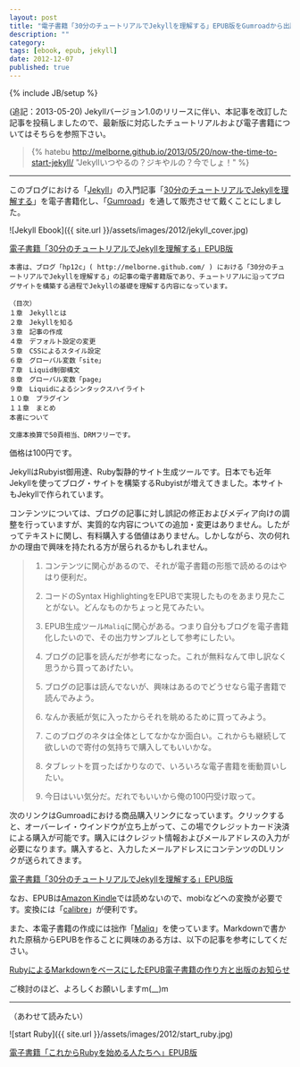 ```yaml
---
layout: post
title: "電子書籍「30分のチュートリアルでJekyllを理解する」EPUB版をGumroadから出版しました！"
description: ""
category: 
tags: [ebook, epub, jekyll]
date: 2012-12-07
published: true
---
```

{% include JB/setup %}


(追記：2013-05-20) Jekyllバージョン1.0のリリースに伴い、本記事を改訂した記事を投稿しましたので、最新版に対応したチュートリアルおよび電子書籍についてはそちらを参照下さい。

> {% hatebu http://melborne.github.io/2013/05/20/now-the-time-to-start-jekyll/ "Jekyllいつやるの？ジキやルの？今でしょ！" %}

---

このブログにおける「[Jekyll](http://jekyllrb.com/ 'jekyll')」の入門記事「[30分のチュートリアルでJekyllを理解する](http://melborne.github.com/2012/05/13/first-step-of-jekyll/ '30分のチュートリアルでJekyllを理解する')」を電子書籍化し、「[Gumroad](https://gumroad.com/ 'Gumroad')」を通して販売させて戴くことにしました。


![Jekyll Ebook]({{ site.url }}/assets/images/2012/jekyll_cover.jpg)

<a href="http://gum.co/xfJY" class="gumroad-button">電子書籍「30分のチュートリアルでJekyllを理解する」EPUB版</a><script type="text/javascript" src="https://gumroad.com/js/gumroad-button.js"></script><script type="text/javascript" src="https://gumroad.com/js/gumroad.js"></script>

    本書は、ブログ「hp12c」( http://melborne.github.com/ ) における「30分のチュートリアルでJekyllを理解する」の記事の電子書籍版であり、チュートリアルに沿ってブログサイトを構築する過程でJekyllの基礎を理解する内容になっています。
    
    （目次）
    １章　Jekyllとは
    ２章　Jekyllを知る
    ３章　記事の作成
    ４章　デフォルト設定の変更
    ５章　CSSによるスタイル設定
    ６章　グローバル変数「site」
    ７章　Liquid制御構文
    ８章　グローバル変数「page」
    ９章　Liquidによるシンタックスハイライト
    １０章　プラグイン
    １１章　まとめ
    本書について
    
    文庫本換算で50頁相当、DRMフリーです。

価格は100円です。

JekyllはRubyist御用達、Ruby製静的サイト生成ツールです。日本でも近年Jekyllを使ってブログ・サイトを構築するRubyistが増えてきました。本サイトもJekyllで作られています。

コンテンツについては、ブログの記事に対し誤記の修正およびメディア向けの調整を行っていますが、実質的な内容についての追加・変更はありません。したがってテキストに関し、有料購入する価値はありません。しかしながら、次の何れかの理由で興味を持たれる方が居られるかもしれません。

> 1. コンテンツに関心があるので、それが電子書籍の形態で読めるのはやはり便利だ。
> 
> 2. コードのSyntax HighlightingをEPUBで実現したものをあまり見たことがない。どんなものかちょっと見てみたい。
> 
> 3. EPUB生成ツール`Maliq`に関心がある。つまり自分もブログを電子書籍化したいので、その出力サンプルとして参考にしたい。
> 
> 4. ブログの記事を読んだが参考になった。これが無料なんて申し訳なく思うから買ってあげたい。
> 
> 5. ブログの記事は読んでないが、興味はあるのでどうせなら電子書籍で読んでみよう。
> 
> 6. なんか表紙が気に入ったからそれを眺めるために買ってみよう。
> 
> 7. このブログのネタは全体としてなかなか面白い。これからも継続して欲しいので寄付の気持ちで購入してもいいかな。
> 
> 8. タブレットを買ったばかりなので、いろいろな電子書籍を衝動買いしたい。
> 
> 9. 今日はいい気分だ。だれでもいいから俺の100円受け取って。


次のリンクはGumroadにおける商品購入リンクになっています。クリックすると、オーバーレイ・ウインドウが立ち上がって、この場でクレジットカード決済による購入が可能です。購入にはクレジット情報およびメールアドレスの入力が必要になります。購入すると、入力したメールアドレスにコンテンツのDLリンクが送られてきます。

<a href="http://gum.co/xfJY" class="gumroad-button">電子書籍「30分のチュートリアルでJekyllを理解する」EPUB版</a><script type="text/javascript" src="https://gumroad.com/js/gumroad-button.js"></script><script type="text/javascript" src="https://gumroad.com/js/gumroad.js"></script>


なお、EPUBは[Amazon Kindle](http://www.amazon.co.jp/gp/product/B007OZO03M/ref=bb1_ads_cel_1121?ie=UTF8&nav_sdd=aps&pf_rd_m=AN1VRQENFRJN5&pf_rd_s=center-1&pf_rd_r=1Z9P3B1C879AW391AVRT&pf_rd_t=101&pf_rd_p=122583989&pf_rd_i=489986 'Kindle Paperwhite - ライト内蔵の電子書籍リーダー')では読めないので、mobiなどへの変換が必要です。変換には「[calibre](http://calibre-ebook.com/ 'calibre - E-book management')」が便利です。

また、本電子書籍の作成には拙作「[Maliq](https://rubygems.org/gems/maliq 'maliq | RubyGems.org | your community gem host')」を使っています。Markdownで書かれた原稿からEPUBを作ることに興味のある方は、以下の記事を参考にしてください。


[RubyによるMarkdownをベースにしたEPUB電子書籍の作り方と出版のお知らせ](http://melborne.github.com/2012/12/03/when-bloggers-become-publishers/ 'RubyによるMarkdownをベースにしたEPUB電子書籍の作り方と出版のお知らせ')

ご検討のほど、よろしくお願いしますm(__)m


----

（あわせて読みたい）


![start Ruby]({{ site.url }}/assets/images/2012/start_ruby.jpg)

<a href="http://gum.co/RjRO" class="gumroad-button">電子書籍「これからRubyを始める人たちへ」EPUB版</a><script type="text/javascript" src="https://gumroad.com/js/gumroad-button.js"></script><script type="text/javascript" src="https://gumroad.com/js/gumroad.js"></script>

